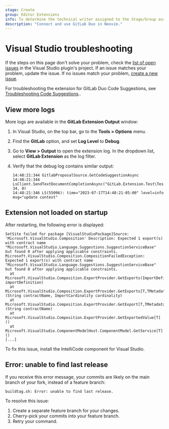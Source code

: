 ```yaml
---
stage: Create
group: Editor Extensions
info: To determine the technical writer assigned to the Stage/Group associated with this page, see https://handbook.gitlab.com/handbook/product/ux/technical-writing/#assignments
description: "Connect and use GitLab Duo in Neovim."
---
```


# Visual Studio troubleshooting

If the steps on this page don't solve your problem, check the
[list of open issues](https://gitlab.com/gitlab-org/editor-extensions/gitlab-visual-studio-extension/-/issues/?sort=created_date&state=opened&first_page_size=100)
in the Visual Studio plugin's project. If an issue matches your problem, update the issue.
If no issues match your problem, [create a new issue](https://gitlab.com/gitlab-org/editor-extensions/gitlab-visual-studio-extension/-/issues/new).

For troubleshooting the extension for GitLab Duo Code Suggestions,
see [Troubleshooting Code Suggestions](../../user/project/repository/code_suggestions/troubleshooting.md#microsoft-visual-studio-troubleshooting)..

## View more logs

More logs are available in the **GitLab Extension Output** window:

1. In Visual Studio, on the top bar, go to the **Tools > Options** menu.
1. Find the **GitLab** option, and set **Log Level** to **Debug**.
1. Go to **View > Output** to open the extension log. In the dropdown list, select **GitLab Extension** as the log filter.
1. Verify that the debug log contains similar output:

   ```shell
   14:48:21:344 GitlabProposalSource.GetCodeSuggestionAsync
   14:48:21:344 LsClient.SendTextDocumentCompletionAsync("GitLab.Extension.Test\TestData.cs", 34, 0)
   14:48:21:346 LS(55096): time="2023-07-17T14:48:21-05:00" level=info msg="update context"
   ```

## Extension not loaded on startup

After restarting, the following error is displayed:

```plaintext
SetSite failed for package [VisualStudioPackage]Source: 'Microsoft.VisualStudio.Composition' Description: Expected 1 export(s) with contract name "Microsoft.VisualStudio.Language.Suggestions.SuggestionServiceBase" but found 0 after applying applicable constraints.
Microsoft.VisualStudio.Composition.CompositionFailedException: Expected 1 export(s) with contract name "Microsoft.VisualStudio.Language.Suggestions.SuggestionServiceBase" but found 0 after applying applicable constraints.
  at Microsoft.VisualStudio.Composition.ExportProvider.GetExports(ImportDefinition importDefinition)
  at Microsoft.VisualStudio.Composition.ExportProvider.GetExports[T,TMetadataView](String contractName, ImportCardinality cardinality)
  at Microsoft.VisualStudio.Composition.ExportProvider.GetExport[T,TMetadataView](String contractName)
  at Microsoft.VisualStudio.Composition.ExportProvider.GetExportedValue[T]()
  at Microsoft.VisualStudio.ComponentModelHost.ComponentModel.GetService[T]()
[...]
```

To fix this issue, install the IntelliCode component for Visual Studio.

## Error: unable to find last release

If you receive this error message, your commits are likely on the main branch of
your fork, instead of a feature branch:

```plaintext
buildtag.sh: Error: unable to find last release.
```

To resolve this issue:

1. Create a separate feature branch for your changes.
1. Cherry-pick your commits into your feature branch.
1. Retry your command.
